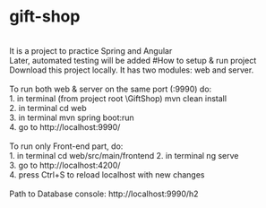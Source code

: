 # gift-shop
<br>It is a project to practice Spring and Angular
<br>Later, automated testing will be added
#How to setup & run project
<br>Download this project locally. It has two modules: web and server.
<br>
<br>To run both web & server on the same port (:9990) do: 
<br>1. in terminal (from project root \GiftShop) mvn clean install
<br>2. in terminal cd web
<br>3. in terminal mvn spring boot:run
<br>4. go to http://localhost:9990/
<br>
<br>To run only Front-end part, do:
<br>1. in terminal cd web/src/main/frontend
<be>2. in terminal ng serve
<br>3. go to http://localhost:4200/
<br>4. press Ctrl+S to reload localhost with new changes
<br>
<br>Path to Database console:  http://localhost:9990/h2
